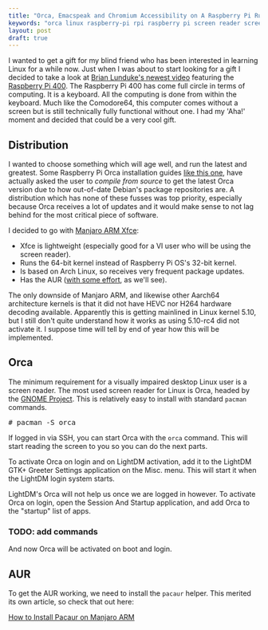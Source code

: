 ```yaml
---
title: "Orca, Emacspeak and Chromium Accessibility on A Raspberry Pi Running Manjaro ARM"
keywords: "orca linux raspberry-pi rpi raspberry pi screen reader screen-reader 64 bit 64-bit 64bit aarch64 emacs emacspeak manjaro manjaro-arm manjaro-aarch64"
layout: post
draft: true
---
```


I wanted to get a gift for my blind friend who has been interested in learning Linux for a while now.
Just when I was about to start looking for a gift I decided to take a look at [Brian Lunduke's newest video](https://lbry.tv/@Lunduke:e/raspberry-pi-400-looks-rad:c) featuring the [Raspberry Pi 400](https://www.raspberrypi.org/products/raspberry-pi-400/?resellerType=home).
The Raspberry Pi 400 has come full circle in terms of computing.
It is a keyboard. All the computing is done from within the keyboard.
Much like the Comodore64, this computer comes without a screen but is still technically fully functional without one.
I had my 'Aha!' moment and decided that could be a very cool gift. 

## Distribution

I wanted to choose something which will age well, and run the latest and greatest.
Some Raspberry Pi Orca installation guides [like this one](https://techesoterica.com/getting-the-orca-screen-reader-working-on-a-raspberry-pi-4-with-raspbian-buster-and-the-mate-desktop/),
have actually asked the user to _compile from source_ to get the latest Orca version due to how out-of-date Debian's package repositories are.
A distribution which has none of these fusses was top priority,
especially because Orca receives a lot of updates and it would make sense to not lag behind for the most critical piece of software.

I decided to go with [Manjaro ARM Xfce](https://manjaro.org/download/#raspberry-pi-4-xfce):

* Xfce is lightweight (especially good for a VI user who will be using the screen reader).
* Runs the 64-bit kernel instead of Raspberry Pi OS's 32-bit kernel.
* Is based on Arch Linux, so receives very frequent package updates.
* Has the AUR ([with some effort](#aur), as we'll see).

The only downside of Manjaro ARM, and likewise other Aarch64 architecture kernels is that it did not have HEVC nor H264 hardware decoding available.
Apparently this is getting mainlined in Linux kernel 5.10, but I still don't quite understand how it works as using 5.10-rc4 did not activate it.
I suppose time will tell by end of year how this will be implemented.

## Orca

The minimum requirement for a visually impaired desktop Linux user is a screen reader.
The most used screen reader for Linux is Orca, headed by the [GNOME Project](https://wiki.gnome.org/Projects/Orca).
This is relatively easy to install with standard `pacman` commands.

<pre class="terminal">
# pacman -S orca
</pre>

If logged in via SSH, you can start Orca with the `orca` command. This will start reading the screen to you so you can do the next parts.

To activate Orca on login and on LightDM activation, add it to the LightDM GTK+ Greeter Settings application on the Misc. menu.
This will start it when the LightDM login system starts.

LightDM's Orca will not help us once we are logged in however.
To activate Orca on login, open the Session And Startup application, and add Orca to the "startup" list of apps.

### TODO: add commands

And now Orca will be activated on boot and login.

## AUR

To get the AUR working, we need to install the `pacaur` helper.
This merited its own article, so check that out here:

[How to Install Pacaur on Manjaro ARM](/2020/12/01/pacaur-rpi.html)

## 
